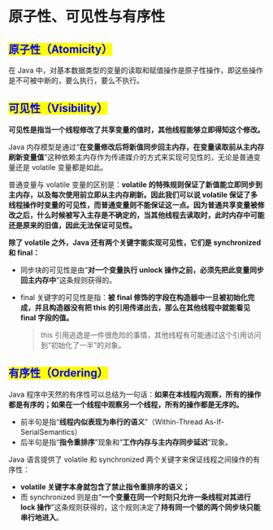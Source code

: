 # 原子性、可见性与有序性

## <mark style="color:blue;">原子性（Atomicity）</mark>

在 Java 中，对基本数据类型的变量的读取和赋值操作是原子性操作，即这些操作是不可被中断的，要么执行，要么不执行。

## <mark style="color:blue;">可见性（Visibility）</mark>

**可见性是指当一个线程修改了共享变量的值时，其他线程能够立即得知这个修改。**

Java 内存模型是通过“**在变量修改后将新值同步回主内存，在变量读取前从主内存刷新变量值**”这种依赖主内存作为传递媒介的方式来实现可见性的，无论是普通变量还是 volatile 变量都是如此。

普通变量与 volatile 变量的区别是：**volatile 的特殊规则保证了新值能立即同步到主内存，以及每次使用前立即从主内存刷新。**因此我们可以说 volatile 保证了多线程操作时变量的可见性，而普通变量则不能保证这一点。因为**普通共享变量被修改之后，什么时候被写入主存是不确定的，当其他线程去读取时，此时内存中可能还是原来的旧值，因此无法保证可见性。**

**除了 volatile 之外，Java 还有两个关键字能实现可见性，它们是 synchronized 和 final：**

* 同步块的可见性是由“**对一个变量执行 unlock 操作之前，必须先把此变量同步回主内存中**”这条规则获得的。
*   final 关键字的可见性是指：**被 final 修饰的字段在构造器中一旦被初始化完成，并且构造器没有把 this 的引用传递出去，那么在其他线程中就能看见 final 字段的值。**

    > this 引用逃逸是一件很危险的事情，其他线程有可能通过这个引用访问到“初始化了一半”的对象。

## <mark style="color:blue;">有序性（Ordering）</mark>

Java 程序中天然的有序性可以总结为一句话：**如果在本线程内观察，所有的操作都是有序的；如果在一个线程中观察另一个线程，所有的操作都是无序的。**

* 前半句是指“**线程内似表现为串行的语义**”（Within-Thread As-If-SerialSemantics）
* 后半句是指“**指令重排序**”现象和“**工作内存与主内存同步延迟**”现象。

Java 语言提供了 volatile 和 synchronized 两个关键字来保证线程之间操作的有序性：

* **volatile 关键字本身就包含了禁止指令重排序的语义；**
* 而 synchronized 则是由“**一个变量在同一个时刻只允许一条线程对其进行 lock 操作**”这条规则获得的，这个规则决定了**持有同一个锁的两个同步块只能串行地进入**。
